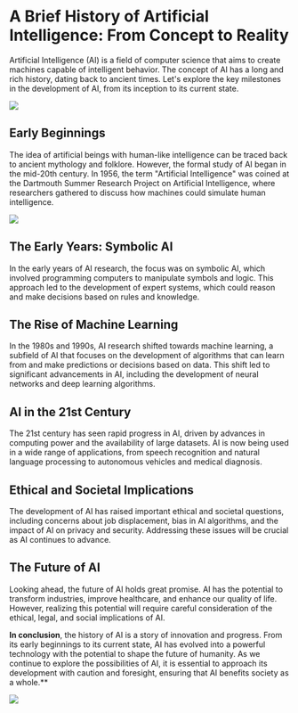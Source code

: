 # A Brief History of Artificial Intelligence: From Concept to Reality #

Artificial Intelligence (AI) is a field of computer science that aims to create machines capable of intelligent behavior. The concept of AI has a long and rich history, dating back to ancient times. Let's explore the key milestones in the development of AI, from its inception to its current state.

![](history-of-artificial-intelligence.jpg)


## Early Beginnings ##

The idea of artificial beings with human-like intelligence can be traced back to ancient mythology and folklore. However, the formal study of AI began in the mid-20th century. In 1956, the term "Artificial Intelligence" was coined at the Dartmouth Summer Research Project on Artificial Intelligence, where researchers gathered to discuss how machines could simulate human intelligence.

![](ai-development-timeline.png)

## The Early Years: Symbolic AI ##



In the early years of AI research, the focus was on symbolic AI, which involved programming computers to manipulate symbols and logic. This approach led to the development of expert systems, which could reason and make decisions based on rules and knowledge.

## The Rise of Machine Learning ##

In the 1980s and 1990s, AI research shifted towards machine learning, a subfield of AI that focuses on the development of algorithms that can learn from and make predictions or decisions based on data. This shift led to significant advancements in AI, including the development of neural networks and deep learning algorithms.

## AI in the 21st Century ##

The 21st century has seen rapid progress in AI, driven by advances in computing power and the availability of large datasets. AI is now being used in a wide range of applications, from speech recognition and natural language processing to autonomous vehicles and medical diagnosis.

## Ethical and Societal Implications ##

The development of AI has raised important ethical and societal questions, including concerns about job displacement, bias in AI algorithms, and the impact of AI on privacy and security. Addressing these issues will be crucial as AI continues to advance.

## The Future of AI ##

Looking ahead, the future of AI holds great promise. AI has the potential to transform industries, improve healthcare, and enhance our quality of life. However, realizing this potential will require careful consideration of the ethical, legal, and social implications of AI.

**In conclusion**, the history of AI is a story of innovation and progress. From its early beginnings to its current state, AI has evolved into a powerful technology with the potential to shape the future of humanity. As we continue to explore the possibilities of AI, it is essential to approach its development with caution and foresight, ensuring that AI benefits society as a whole.**

![](ai_future_of_work.png)

